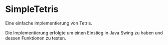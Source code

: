 # SimpleTetris

Eine einfache implementierung von Tetris. 

Die Implementierung erfolgte um einen Einstieg in Java Swing zu haben und dessen Funktionen zu testen.